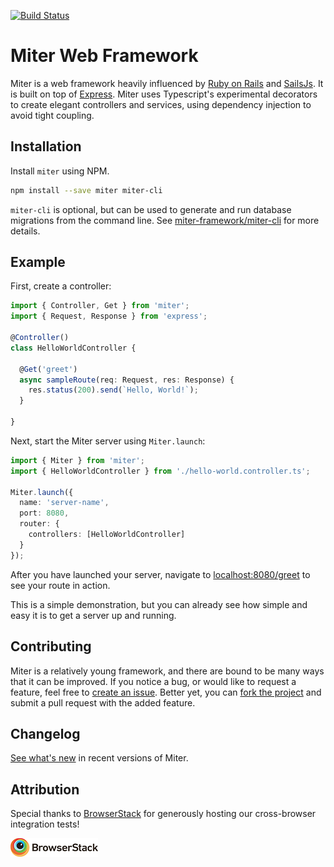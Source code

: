 [![Build Status](https://travis-ci.org/miter-framework/miter.svg?branch=master)](https://travis-ci.org/miter-framework/miter)

# Miter Web Framework

Miter is a web framework heavily influenced by [Ruby on Rails][rails] and [SailsJs][sails]. It is built on top of [Express][express]. Miter uses Typescript's experimental decorators to create elegant controllers and services, using dependency injection to avoid tight coupling.

## Installation

Install `miter` using NPM.

```bash
npm install --save miter miter-cli
```

`miter-cli` is optional, but can be used to generate and run database migrations from the command line. See [miter-framework/miter-cli][miter_cli] for more details.

## Example

First, create a controller:

```typescript
import { Controller, Get } from 'miter';
import { Request, Response } from 'express';

@Controller()
class HelloWorldController {

  @Get('greet')
  async sampleRoute(req: Request, res: Response) {
    res.status(200).send(`Hello, World!`);
  }

}
```

Next, start the Miter server using `Miter.launch`:

```typescript
import { Miter } from 'miter';
import { HelloWorldController } from './hello-world.controller.ts';

Miter.launch({
  name: 'server-name',
  port: 8080,
  router: {
    controllers: [HelloWorldController]
  }
});
```

After you have launched your server, navigate to [localhost:8080/greet](example_url) to see your route in action.

This is a simple demonstration, but you can already see how simple and easy it is to get a server up and running.

## Contributing

Miter is a relatively young framework, and there are bound to be many ways that it can be improved. If you notice a bug, or would like to request a feature, feel free to [create an issue][create_issue]. Better yet, you can [fork the project][fork_miter] and submit a pull request with the added feature.

## Changelog

[See what's new][whats_new] in recent versions of Miter.

## Attribution

Special thanks to [BrowserStack][browserstack] for generously hosting our cross-browser integration tests!

[![BrowserStack](./attribution/browser-stack.png)][browserstack]

[rails]: http://rubyonrails.org/
[sails]: http://sailsjs.com/
[express]: https://expressjs.com/
[miter_cli]: https://github.com/miter-framework/miter-cli
[example_url]: http://localhost:8080/greet
[create_issue]: https://github.com/miter-framework/miter/issues/new
[fork_miter]: https://github.com/miter-framework/miter/pulls#fork-destination-box
[whats_new]: https://github.com/miter-framework/miter/blob/master/CHANGELOG.md
[browserstack]: https://www.browserstack.com
